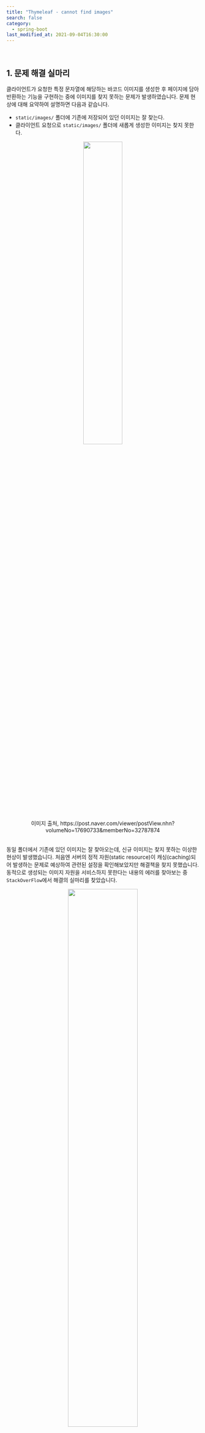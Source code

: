 ```yaml
---
title: "Thymeleaf - cannot find images"
search: false
category:
  - spring-boot
last_modified_at: 2021-09-04T16:30:00
---
```


<br>

## 1. 문제 해결 실마리

클라이언트가 요청한 특정 문자열에 해당하는 바코드 이미지를 생성한 후 페이지에 담아 반환하는 기능을 구현하는 중에 이미지를 찾지 못하는 문제가 발생하였습니다. 
문제 현상에 대해 요약하여 설명하면 다음과 같습니다. 
- `static/images/` 폴더에 기존에 저장되어 있던 이미지는 잘 찾는다.
- 클라이언트 요청으로 `static/images/` 폴더에 새롭게 생성한 이미지는 찾지 못한다.

<p align="center"><img src="/images/cannot-find-static-resource-1.JPG" width="45%"></p>
<center>이미지 출처, https://post.naver.com/viewer/postView.nhn?volumeNo=17690733&memberNo=32787874</center><br>

동일 폴더에서 기존에 있던 이미지는 잘 찾아오는데, 신규 이미지는 찾지 못하는 이상한 현상이 발생했습니다. 
처음엔 서버의 정적 자원(static resource)이 캐싱(caching)되어 발생하는 문제로 예상하여 관련된 설정을 확인해보았지만 해결책을 찾지 못했습니다. 
동적으로 생성되는 이미지 자원을 서비스하지 못한다는 내용의 에러를 찾아보는 중 `StackOverFlow`에서 해결의 실마리를 찾았습니다. 

<p align="center"><img src="/images/cannot-find-static-resource-2.JPG" width="60%"></p>
<center>이미지 출처, https://stackoverflow.com/questions/45651119/spring-boot-images-uploading-and-serving</center><br>

요약하자면 다음과 같습니다.
- 보통 `static/images/` 폴더를 이미지 저장에 사용한다.
- `Thymeleaf`는 `static/images` 폴더에 렌더링(rendering)에 필요한 정적인 이미지들이 있다고 예상한다. 
- `static/images/` 폴더에 업로드한(동적인) 컨텐츠를 올리는 것은 좋지 않은 방식이다.

해당 힌트를 바탕으로 문제를 해결하였고, 관련된 코드를 정리하여 공유하겠습니다.

## 2. 예제 코드

### 2.1. 패키지 구조
```
./
|-- README.md
|-- action-in-blog.iml
|-- images
|-- mvnw
|-- mvnw.cmd
|-- pom.xml
`-- src
    `-- main
        |-- java
        |   `-- blog
        |       `-- in
        |           `-- action
        |               |-- ActionInBlogApplication.java
        |               |-- config
        |               |   `-- WebMvcConfiguration.java
        |               |-- controller
        |               |   `-- BlogController.java
        |               `-- dto
        |                   `-- Barcode.java
        `-- resources
            |-- application.yml
            |-- static
            |   `-- images
            |       `-- TEST.png
            `-- templates
                `-- image.html
```

### 2.2. application.yml
- Thymeleaf 관련 설정입니다.

```yml
spring:
  mvc:
    static-path-pattern: /static/**
  thymeleaf:
    prefix: classpath:templates/
    check-template-location: true
    suffix: .html
    mode: HTML5
    cache: false
```

### 2.3. image.html
- 기존 이미지(/static/images 경로) - resources 폴더 내 /static/images 경로에 존재하는 기존 이미지가 담긴 페이지를 반환합니다.
- 바코드 문자열(/static/images 경로) - resources 폴더 내 /static/images 경로에 신규 이미지 생성 후 페이지를 반환합니다.
- 바코드 문자열(별도 images 경로) - 서버 ROOT 폴더 내 /images 경로에 신규 이미지 생성 후 페이지를 반환합니다.

```html
<!DOCTYPE html>
<html xmlns:th="http://www.thymeleaf.org" lang="ko">
<head>
    <meta charset="UTF-8">
    <title>Barcode Image 생성</title>
    <style type="text/css">
        * {
            margin: 0;
            padding: 0;
        }

        #container {
            height: 100%;
            width: 100%;
            font-size: 0;
        }

        #left, #middle, #right {
            display: inline-block;
            *display: inline;
            zoom: 1;
            vertical-align: top;
            font-size: 12px;
        }

        #left {
            width: 33%;
        }

        #middle {
            width: 33%;
        }

        #right {
            width: 33%;
        }
    </style>
</head>
<body>
<div id="container">
    <div id="left">
        <form th:action="@{/static}" method="post">
            <table border=1>
                <tr>
                    <td>기존 이미지<br>(/static/images 경로)</td>
                </tr>
            </table>
            <br/>
            <button type="submit">enter</button>
        </form>
    </div>
    <div id="middle">
        <form th:action="@{/static/barcode}" th:object="${staticBarcode}" method="post">
            <table border=1>
                <tr>
                    <td>바코드 문자열<br>(/static/images 경로)</td>
                    <td>
                        <input type="text" th:field="*{value}" placeholder="바코드 생성 문자열">
                    </td>
                </tr>
            </table>
            <br/>
            <button type="submit">enter</button>
        </form>
    </div>
    <div id="right">
        <form th:action="@{/extra/barcode}" th:object="${dynamicBarcode}" method="post">
            <table border=1>
                <tr>
                    <td>바코드 문자열<br>(별도 images 경로)</td>
                    <td>
                        <input type="text" th:field="*{value}" placeholder="바코드 생성 문자열">
                    </td>
                </tr>
            </table>
            <br/>
            <button type="submit">입력</button>
        </form>
    </div>
</div>
<p th:if="${imagePath != null}">바코드 이미지</p>
<img th:src="${imagePath}"/>
</body>
</html>
```

### 2.4. Barcode 클래스
- 페이지로부터 데이터를 전달받기 위한 Dto 클래스입니다.

```java
package blog.in.action.dto;

import lombok.Getter;
import lombok.NoArgsConstructor;
import lombok.Setter;

@Getter
@Setter
@NoArgsConstructor
public class Barcode {

    private String value;
}
```

### 2.5. WebMvcConfiguration 클래스
- resource 자원 조회를 위한 URL 경로와 파일 위치를 지정합니다. 
- `/images/**` 경로 요청 시 자원(resource) 위치는 파일 시스템 `images/` 위치를 사용합니다.

```java
package blog.in.action.config;

import org.springframework.context.annotation.Configuration;
import org.springframework.web.servlet.config.annotation.ResourceHandlerRegistry;
import org.springframework.web.servlet.config.annotation.WebMvcConfigurer;

@Configuration
public class WebMvcConfiguration implements WebMvcConfigurer {

    @Override
    public void addResourceHandlers(final ResourceHandlerRegistry registry) {
        registry.addResourceHandler("/images/**").addResourceLocations("file:images/");
    }
}
```

### 2.6. BarcodeUtil 클래스
- 바코드 이미지를 생성하는 클래스입니다.
- createBarcodeImage 메소드 - 이미지 생성 후 파일의 이름을 반환합니다.

```java
@Log4j2
class BarcodeUtil {

    private final static int dpi = 100;

    public static String createBarcodeImage(String filePath, String value) {
        String filName = UUID.randomUUID() + ".png";
        Code128Bean bean = new Code128Bean();
        bean.setModuleWidth(UnitConv.in2mm(3.0f / dpi));
        bean.doQuietZone(false);
        File folder = new File(filePath);
        if (!folder.exists()) {
            folder.mkdir();
        }
        String filePathAndName = filePath + "/" + filName;
        File outputFile = new File(filePathAndName);
        try (OutputStream out = new FileOutputStream(outputFile)) {
            BitmapCanvasProvider canvas = new BitmapCanvasProvider(out, "image/x-png", dpi, BufferedImage.TYPE_BYTE_BINARY, false, 0);
            bean.generateBarcode(canvas, value);
            canvas.finish();
        } catch (Exception e) {
            log.error(e.getMessage(), e);
        }
        return filName;
    }
}
```

### 2.7. BlogController 클래스
- `/static` 경로 - resources 폴더 내 `/static/images` 경로에 있는 `TEST.png` 이미지를 페이지에 담아서 반환합니다.
- `/static/barcode` 경로 - resources 폴더 내 `/static/images` 경로에 신규 이미지를 생성 후 해당 이미지 경로를 페이지에 담아서 반환합니다.
- `/extra/barcode` 경로 - 서버 ROOT 폴더 내 `/images` 경로에 신규 이미지를 생성 후 해당 이미지 경로를 페이지에 담아서 반환합니다.

```java
package blog.in.action.controller;

import static blog.in.action.controller.BarcodeUtil.createBarcodeImage;
import blog.in.action.dto.Barcode;
import java.awt.image.BufferedImage;
import java.io.File;
import java.io.FileOutputStream;
import java.io.OutputStream;
import java.util.UUID;
import javax.servlet.http.HttpServletRequest;
import lombok.extern.log4j.Log4j2;
import org.krysalis.barcode4j.impl.code128.Code128Bean;
import org.krysalis.barcode4j.output.bitmap.BitmapCanvasProvider;
import org.krysalis.barcode4j.tools.UnitConv;
import org.springframework.stereotype.Controller;
import org.springframework.ui.Model;
import org.springframework.web.bind.annotation.GetMapping;
import org.springframework.web.bind.annotation.ModelAttribute;
import org.springframework.web.bind.annotation.PostMapping;

@Log4j2
@Controller
public class BlogController {

    private String getServerUrl(HttpServletRequest request) {
        return new StringBuffer("http://").append(request.getServerName()).append(":").append(request.getServerPort()).toString();
    }

    @GetMapping(value = {"", "/"})
    public String index(Model model) {
        model.addAttribute("imagePath", null);
        model.addAttribute("staticBarcode", new Barcode());
        model.addAttribute("dynamicBarcode", new Barcode());
        return "image";
    }

    @PostMapping(value = {"/static"})
    public String staticFolder(HttpServletRequest request, Model model) {
        String serverUrl = getServerUrl(request);
        String filePath = "/static/images";
        model.addAttribute("imagePath", serverUrl + filePath + "/TEST.png");
        model.addAttribute("staticBarcode", new Barcode());
        model.addAttribute("dynamicBarcode", new Barcode());
        return "image";
    }

    @PostMapping(value = {"/static/barcode"})
    public String barcodeInStaticFolder(HttpServletRequest request, Model model, @ModelAttribute Barcode barcode) {
        String serverUrl = getServerUrl(request);
        String filePath = "/static/images";
        String fileName = createBarcodeImage("./src/main/resources" + filePath, barcode.getValue());
        model.addAttribute("staticBarcode", new Barcode());
        model.addAttribute("dynamicBarcode", new Barcode());
        model.addAttribute("imagePath", serverUrl + filePath + "/" + fileName);
        return "image";
    }

    @PostMapping(value = "/extra/barcode")
    public String barcodeInExtraFolder(HttpServletRequest request, Model model, @ModelAttribute Barcode barcode) {
        String serverUrl = getServerUrl(request);
        String filePath = "/images";
        String fileName = createBarcodeImage("." + filePath, barcode.getValue());
        model.addAttribute("staticBarcode", new Barcode());
        model.addAttribute("dynamicBarcode", new Barcode());
        model.addAttribute("imagePath", serverUrl + filePath + "/" + fileName);
        return "image";
    }
}
```

##### 테스트 결과
- 맨 왼쪽 버튼을 누르면 `/resources/static/images` 폴더에 저장되어 있던 이미지를 페이지에 담아 반환한다.
    - 이미지가 정상적으로 보인다.
- 가운데 버튼을 누르면 `/resources/static/images` 폴더에 이미지를 생성하고 페이지에 담아 반환한다.
    - 이미지가 정상적으로 보이지 않는다.
- 맨 오른쪽 버튼을 누르면 `/images` 폴더에 이미지를 생성하고 페이지에 담아 반환한다.
    - 이미지가 정상적으로 보인다.

<p align="center"><img src="/images/cannot-find-static-resource-3.gif" width="100%"></p>

## CLOSING
정적 자원을 관리하는 경로 내 자원 변화에 대한 감지가 불가능하다는 레퍼런스(reference)는 확인하지 못하였습니다. 
추후에라도 정확한 원인이 확인된다면 해당 포스트에 추가하도록 하겠습니다.

#### TEST CODE REPOSITORY
- <https://github.com/Junhyunny/blog-in-action/tree/master/2021-08-06-cannot-find-static-resource>

#### REFERENCE
- <https://stackoverflow.com/questions/45651119/spring-boot-images-uploading-and-serving>
- <https://docs.spring.io/spring-boot/docs/current/reference/html/features.html#features.developing-web-applications.spring-mvc.static-content>